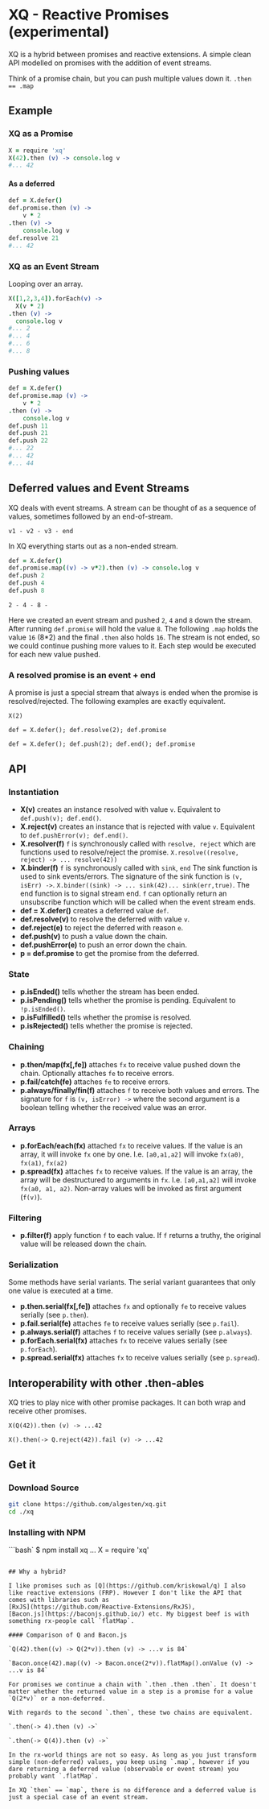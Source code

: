 XQ - Reactive Promises (experimental)
=====================================

XQ is a hybrid between promises and reactive extensions. A simple
clean API modelled on promises with the addition of event streams.

Think of a promise chain, but you can push multiple values down it. `.then == .map`

## Example

### XQ as a Promise

```coffeescript
X = require 'xq'
X(42).then (v) -> console.log v
#... 42
```

#### As a deferred

```coffeescript
def = X.defer()
def.promise.then (v) ->
    v * 2
.then (v) ->
    console.log v
def.resolve 21
#... 42
```

### XQ as an Event Stream

Looping over an array.

```coffeescript
X([1,2,3,4]).forEach(v) ->
  X(v * 2)
.then (v) ->
  console.log v
#... 2
#... 4
#... 6
#... 8
```

### Pushing values

```coffeescript
def = X.defer()
def.promise.map (v) ->
    v * 2
.then (v) ->
    console.log v
def.push 11
def.push 21
def.push 22
#... 22
#... 42
#... 44
```

## Deferred values and Event Streams

XQ deals with event streams. A stream can be thought of as a sequence
of values, sometimes followed by an end-of-stream.

`v1 - v2 - v3 - end`

In XQ everything starts out as a non-ended stream.

```coffeescript
def = X.defer()
def.promise.map((v) -> v*2).then (v) -> console.log v
def.push 2
def.push 4
def.push 8
```

`2 - 4 - 8 - `

Here we created an event stream and pushed `2`, `4` and `8` down the
stream. After running `def.promise` will hold the value `8`. The
following `.map` holds the value `16` (8*2) and the final `.then` also
holds `16`. The stream is not ended, so we could continue pushing more
values to it. Each step would be executed for each new value pushed.

### A resolved promise is an event + end

A promise is just a special stream that always is ended when the
promise is resolved/rejected. The following examples are exactly
equivalent.

`X(2)`

`def = X.defer(); def.resolve(2); def.promise`

`def = X.defer(); def.push(2); def.end(); def.promise`

## API

### Instantiation

* **X(v)** creates an instance resolved with value `v`. Equivalent to
  `def.push(v); def.end()`.
* **X.reject(v)** creates an instance that is rejected with value
  `v`. Equivalent to `def.pushError(v); def.end()`.
* **X.resolver(f)** `f` is synchronously called with `resolve, reject` which are functions
  used to resolve/reject the promise. `X.resolve((resolve, reject) -> ... resolve(42))`
* **X.binder(f)** `f` is synchronously called with `sink`, `end` The
  sink function is used to sink events/errors. The signature of the
  sink function is `(v, isErr) ->`.  `X.binder((sink) ->
  ... sink(42)... sink(err,true)`. The end function is to signal
  stream end. `f` can optionally return an unsubscribe function which
  will be called when the event stream ends.
* **def = X.defer()** creates a deferred value `def`.
* **def.resolve(v)** to resolve the deferred with value `v`.
* **def.reject(e)** to reject the deferred with reason `e`.
* **def.push(v)** to push a value down the chain.
* **def.pushError(e)** to push an error down the chain.
* **p = def.promise** to get the promise from the deferred.

### State

* **p.isEnded()** tells whether the stream has been ended.
* **p.isPending()** tells whether the promise is pending. Equivalent to `!p.isEnded()`.
* **p.isFulfilled()** tells whether the promise is resolved.
* **p.isRejected()** tells whether the promise is rejected.

### Chaining

* **p.then/map(fx[,fe])** attaches `fx` to receive value pushed down
  the chain. Optionally attaches `fe` to receive errors.
* **p.fail/catch(fe)** attaches `fe` to receive errors.
* **p.always/finally/fin(f)** attaches `f` to receive both values and
  errors. The signature for `f` is `(v, isError) ->` where the second
  argument is a boolean telling whether the received value was an
  error.

### Arrays

* **p.forEach/each(fx)** attached `fx` to receive values. If the value is
  an array, it will invoke `fx` one by one. I.e. `[a0,a1,a2]` will
  invoke `fx(a0)`, `fx(a1)`, `fx(a2)`
* **p.spread(fx)** attaches `fx` to receive values. If the value is an
  array, the array will be destructured to arguments in
  `fx`. I.e. `[a0,a1,a2]` will invoke `fx(a0, a1, a2)`. Non-array
  values will be invoked as first argument (`f(v)`).

### Filtering

* **p.filter(f)** apply function `f` to each value. If `f` returns a
  truthy, the original value will be released down the chain.


### Serialization

Some methods have serial variants. The serial variant guarantees that
only one value is executed at a time.

* **p.then.serial(fx[,fe])** attaches `fx` and optionally `fe` to
  receive values serially (see `p.then`).
* **p.fail.serial(fe)** attaches `fe` to receive values serially (see `p.fail`).
* **p.always.serial(f)** attaches `f` to receive values serially (see `p.always`).
* **p.forEach.serial(fx)** attaches `fx` to receive values serially (see `p.forEach`).
* **p.spread.serial(fx)** attaches `fx` to receive values serially (see `p.spread`).

## Interoperability with other .then-ables

XQ tries to play nice with other promise packages. It can both wrap and receive other promises.

`X(Q(42)).then (v) -> ...42`

`X().then(-> Q.reject(42)).fail (v) -> ...42`

## Get it

### Download Source

```bash
git clone https://github.com/algesten/xq.git
cd ./xq
```

### Installing with NPM

```bash`
$ npm install xq
...
X = require 'xq'
```

## Why a hybrid?

I like promises such as [Q](https://github.com/kriskowal/q) I also
like reactive extensions (FRP). However I don't like the API that
comes with libraries such as
[RxJS](https://github.com/Reactive-Extensions/RxJS),
[Bacon.js](https://baconjs.github.io/) etc. My biggest beef is with
something rx-people call `flatMap`.

#### Comparison of Q and Bacon.js

`Q(42).then((v) -> Q(2*v)).then (v) -> ...v is 84`

`Bacon.once(42).map((v) -> Bacon.once(2*v)).flatMap().onValue (v) -> ...v is 84`

For promises we continue a chain with `.then .then .then`. It doesn't
matter whether the returned value in a step is a promise for a value
`Q(2*v)` or a non-deferred.

With regards to the second `.then`, these two chains are equivalent.

`.then(-> 4).then (v) ->`

`.then(-> Q(4)).then (v) ->`

In the rx-world things are not so easy. As long as you just transform
simple (non-deferred) values, you keep using `.map`, however if you
dare returning a deferred value (observable or event stream) you
probably want `.flatMap`.

In XQ `then` == `map`, there is no difference and a deferred value is
just a special case of an event stream.
